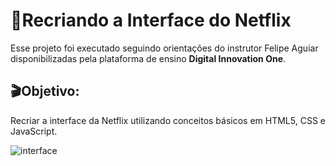 # :popcorn:Recriando a Interface do Netflix   



Esse projeto foi executado seguindo orientações do instrutor Felipe Aguiar disponibilizadas pela plataforma de ensino **Digital Innovation One**.

## :clapper:Objetivo:

Recriar a interface da Netflix utilizando conceitos básicos em HTML5, CSS e JavaScript.


![interface](https://github.com/Gerolineto/Interface-da-Netflix/blob/master/demonstration/giphy.gif)
